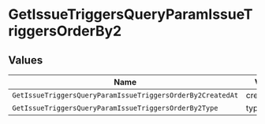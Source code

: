 # GetIssueTriggersQueryParamIssueTriggersOrderBy2


## Values

| Name                                                       | Value                                                      |
| ---------------------------------------------------------- | ---------------------------------------------------------- |
| `GetIssueTriggersQueryParamIssueTriggersOrderBy2CreatedAt` | created_at                                                 |
| `GetIssueTriggersQueryParamIssueTriggersOrderBy2Type`      | type                                                       |
